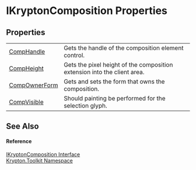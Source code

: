 # IKryptonComposition Properties




## Properties
<table>
<tr>
<td><a href="35f0d63a-6d65-ef2d-b4f9-d9d05823cf82.md">CompHandle</a></td>
<td>Gets the handle of the composition element control.</td></tr>
<tr>
<td><a href="081cf08d-1858-5587-9383-f0bfa29e7bc6.md">CompHeight</a></td>
<td>Gets the pixel height of the composition extension into the client area.</td></tr>
<tr>
<td><a href="d624d4bc-91b8-c0b0-1e7a-3e762af98bc0.md">CompOwnerForm</a></td>
<td>Gets and sets the form that owns the composition.</td></tr>
<tr>
<td><a href="b983b751-eda4-dae8-f764-685ff6c6704f.md">CompVisible</a></td>
<td>Should painting be performed for the selection glyph.</td></tr>
</table>

## See Also


#### Reference
<a href="e83d577e-8578-a29e-b7bd-1212e73fce13.md">IKryptonComposition Interface</a>  
<a href="79d2eac2-21f4-54ff-7552-b20c33c30600.md">Krypton.Toolkit Namespace</a>  
